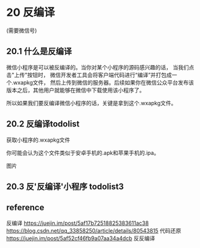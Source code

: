 # 20 反编译

(需要微信号)

##  20.1 什么是反编译

微信小程序是可以被反编译的。当你对某个小程序的源码感兴趣的话，
当我们点击"上传"按钮时， 微信开发者工具会将客户端代码进行“编译”并打包成一个.wxapkg文件，
然后上传到微信的服务器。后续如果你在微信公众平台发布该版本之后，其他用户就能够在微信中下载使用该小程序了。

所以如果我们要反编译微信小程序的话，关键是拿到这个.wxapkg文件。

## 20.2 反编译todolist 

获取小程序的.wxapkg文件

你可能会认为这个文件类似于安卓手机的.apk和苹果手机的.ipa。


图片

## 20.3 反'反编译'小程序 todolist3



## reference 

反编译 https://juejin.im/post/5af17b72518825383611ac38
https://blog.csdn.net/qq_33858250/article/details/80543815
代码还原 https://juejin.im/post/5af52cf46fb9a07aa34a4dcb
反反编译 
